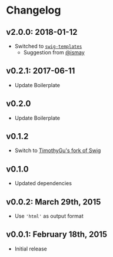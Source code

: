 # Changelog

## v2.0.0: 2018-01-12

- Switched to [`swig-templates`](https://www.npmjs.com/package/swig-templates)
  - Suggestion from [@ismay](https://github.com/ismay)

## v0.2.1: 2017-06-11

- Update Boilerplate

## v0.2.0

- Update Boilerplate

## v0.1.2

- Switch to [TimothyGu's fork of Swig](https://github.com/paularmstrong/swig/pull/579)

## v0.1.0

- Updated dependencies

## v0.0.2: March 29th, 2015

- Use `'html'` as output format

## v0.0.1: February 18th, 2015

- Initial release
